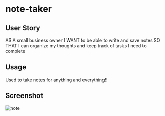 # note-taker

## User Story 
AS A small business owner
I WANT to be able to write and save notes
SO THAT I can organize my thoughts and keep track of tasks I need to complete

## Usage 
Used to take notes for anything and everything!!

## Screenshot
![note](https://user-images.githubusercontent.com/109694703/194781831-29354871-5933-4a83-b2a4-04bda28ab7f2.png)

